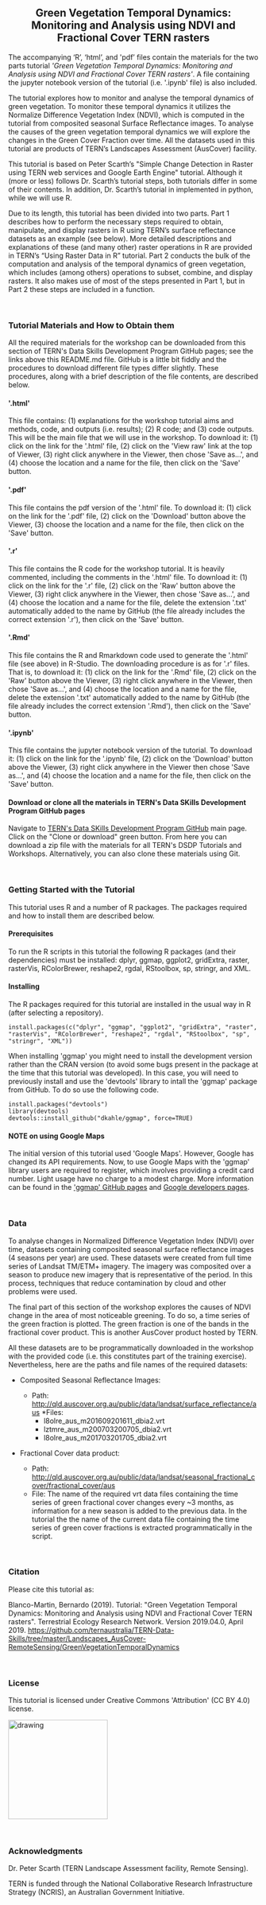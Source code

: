 <center> <h2>
Green Vegetation Temporal Dynamics: Monitoring and Analysis using NDVI and Fractional Cover TERN rasters
</h2> </center>

The accompanying ‘R’, ‘html’, and 'pdf’ files contain the materials for the two parts tutorial *'Green Vegetation Temporal Dynamics: Monitoring and Analysis using NDVI and Fractional Cover TERN rasters'*.   A file containing the jupyter notebook version of the tutorial (i.e. '.ipynb' file) is also included. 

The tutorial explores how to monitor and analyse the temporal dynamics of green vegetation. To monitor these temporal dynamics it utilizes the Normalize Difference Vegetation Index (NDVI), which is computed in the tutorial from composited seasonal Surface Reflectance images. To analyse the causes of the green vegetation temporal dynamics we will explore the changes in the Green Cover Fraction over time. All the datasets used in this tutorial are products of TERN’s Landscapes Assessment (AusCover) facility.

This tutorial is based on Peter Scarth’s "Simple Change Detection in Raster using TERN web services and Google Earth Engine" tutorial. Although it (more or less) follows Dr. Scarth’s tutorial steps, both tutorials differ in some of their contents. In addition, Dr. Scarth’s tutorial in implemented in python, while we will use R.

Due to its length, this tutorial has been divided into two parts. Part 1 describes how to perform the necessary steps required to obtain, manipulate, and display rasters in R using TERN’s surface reflectance datasets as an example (see below). More detailed descriptions and explanations of these (and many other) raster operations in R are provided in TERN’s “Using Raster Data in R” tutorial. Part 2 conducts the bulk of the computation and analysis of the temporal dynamics of green vegetation, which includes (among others) operations to subset, combine, and display rasters. It also makes use of most of the steps presented in Part 1, but in Part 2 these steps are included in a function. 


&nbsp;
### Tutorial Materials and How to Obtain them

All the required materials for the workshop can be downloaded from this section of TERN's Data Skills Development Program GitHub pages; see the links above this README.md file. GitHub is a little bit fiddly and the procedures to download different file types differ slightly. These procedures, along with a brief description of the file contents, are described below.

#### '.html'

This file contains: (1) explanations for the workshop tutorial aims and methods, code, and outputs (i.e. results); (2) R code; and (3) code outputs. This will be the main file that we will use in the workshop. To download it: (1) click on the link for the '.html' file, (2) click on the 'View raw' link at the top of Viewer, (3) right click anywhere in the Viewer, then chose 'Save as...', and (4) choose the location and a name for the file, then click on the 'Save' button.

#### '.pdf' 

This file contains the pdf version of the '.html' file. To download it: (1) click on the link for the '.pdf' file, (2) click on the 'Download' button above the Viewer, (3) choose the location and a name for the file, then click on the 'Save' button.  

#### '.r'

This file contains the R code for the workshop tutorial. It is heavily commented, including the comments in the '.html' file. To download it: (1) click on the link for the '.r' file, (2) click on the 'Raw' button above the Viewer, (3) right click anywhere in the Viewer, then chose 'Save as...', and (4) choose the location and a name for the file, delete the extension '.txt' automatically added to the name by GitHub (the file already includes the correct extension '.r'), then click on the 'Save' button.

#### '.Rmd'

This file contains the R and Rmarkdown code used to generate the '.html' file (see above) in R-Studio.  The downloading procedure is as for '.r' files. That is, to download it: (1) click on the link for the '.Rmd' file, (2) click on the 'Raw' button above the Viewer, (3) right click anywhere in the Viewer, then chose 'Save as...', and (4) choose the location and a name for the file, delete the extension '.txt' automatically added to the name by GitHub (the file already includes the correct extension '.Rmd'), then click on the 'Save' button.

#### '.ipynb' 

This file contains the jupyter notebook version of the tutorial. To download it: (1) click on the link for the '.ipynb' file, (2) click on the 'Download' button above the Viewer, (3) right click anywhere in the Viewer then chose 'Save as...', and (4) choose the location and a name for the file, then click on the 'Save' button. 

#### Download or clone all the materials in TERN's Data SKills Development Program GitHub pages

Navigate to [TERN's Data SKills Development Program GitHub](https://github.com/ternaustralia/TERN-Data-Skills) main page. Click on the "Clone or download" green button. From here you can download a zip file with the materials for all TERN's DSDP Tutorials and Workshops. Alternatively, you can also clone these materials using Git.


&nbsp;
### Getting Started with the Tutorial

This tutorial uses R and a number of R packages. The packages required and how to install them are described below.

#### Prerequisites

To run the R scripts in this tutorial the following R packages (and their dependencies) must be installed: dplyr, ggmap, ggplot2, gridExtra, raster, rasterVis, RColorBrewer, reshape2, rgdal, RStoolbox, sp, stringr, and XML. 

#### Installing

The R packages required for this tutorial are installed in the usual way in R (after selecting a repository).

```
install.packages(c("dplyr", "ggmap", "ggplot2", "gridExtra", "raster", "rasterVis", "RColorBrewer", "reshape2", "rgdal", "RStoolbox", "sp", "stringr", "XML"))
```

When installing 'ggmap' you might need to install the development version rather than the CRAN version (to avoid some bugs present in the package at the time that this tutorial was developed). In this case, you will need to previously install and use the 'devtools' library to intall the 'ggmap' package from GitHub. To do so use the following code.

```
install.packages("devtools")
library(devtools)
devtools::install_github("dkahle/ggmap", force=TRUE)
```

#### NOTE on using Google Maps

The initial version of this tutorial used 'Google Maps'. However, Google has changed its API requirements. Now, to use Google Maps with the 'ggmap' library users are required to register, which involves providing a credit card number. Light usage have no charge to a modest charge. More information can be found in the ['ggmap' GitHub pages](https://github.com/dkahle/ggmap) and [Google developers pages](https://developers.google.com/maps/documentation/geocoding/usage-and-billing).


&nbsp;
### Data

To analyse changes in Normalized Difference Vegetation Index (NDVI) over time, datasets containing composited seasonal surface reflectance images (4 seasons per year) are used. These datasets were created from full time series of Landsat TM/ETM+ imagery. The imagery was composited over a season to produce new imagery that is representative of the period. In this process, techniques that reduce contamination by cloud and other problems were used. 
   
   The final part of this section of the workshop explores the causes of NDVI change in the area of most noticeable greening. To do so, a time series of the green fraction is plotted. The green fraction is one of the bands in the fractional cover product. This is another AusCover product hosted by TERN.
   
   All these datasets are to be programmatically downloaded in the workshop with the provided code (i.e. this constitutes part of the training exercise). Nevertheless, here are the paths and file names of the required datasets:

* Composited Seasonal Reflectance Images: 
  * Path: http://qld.auscover.org.au/public/data/landsat/surface_reflectance/aus
  *Files: 
    * l8olre_aus_m201609201611_dbia2.vrt
    * lztmre_aus_m200703200705_dbia2.vrt
    * l8olre_aus_m201703201705_dbia2.vrt

* Fractional Cover data product: 
  * Path: http://qld.auscover.org.au/public/data/landsat/seasonal_fractional_cover/fractional_cover/aus
  * File:  The name of the required vrt data files containing the time series of green fractional cover changes every ~3 months, as information for a new season is added to the previous data. In the tutorial the the name of the current data file containing the time series of green cover fractions is extracted programmatically in the script. 


&nbsp;
### Citation

Please cite this tutorial as: 

Blanco-Martin, Bernardo (2019).
Tutorial: "Green Vegetation Temporal Dynamics: Monitoring and Analysis using NDVI and Fractional Cover TERN rasters".
Terrestrial Ecology Research Network.
Version 2019.04.0, April 2019.
https://github.com/ternaustralia/TERN-Data-Skills/tree/master/Landscapes_AusCover-RemoteSensing/GreenVegetationTemporalDynamics


&nbsp;
### License

This tutorial is licensed under Creative Commons 'Attribution' (CC BY 4.0) license.

<img src="https://mirrors.creativecommons.org/presskit/buttons/88x31/png/by.png" alt="drawing" width="200"/>


&nbsp;
### Acknowledgments

Dr. Peter Scarth  (TERN Landscape Assessment facility, Remote Sensing).

TERN is funded through the National Collaborative Research Infrastructure Strategy (NCRIS), an Australian Government Initiative.










